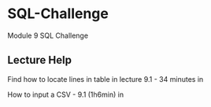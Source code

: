 # SQL-Challenge
Module 9 SQL Challenge

## Lecture Help
Find how to locate lines in table in lecture 9.1 - 34 minutes in

How to input a CSV - 9.1 (1h6min) in
